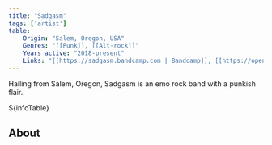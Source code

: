 ```yaml
---
title: "Sadgasm"
tags: ['artist']
table:
    Origin: "Salem, Oregon, USA"
    Genres: "[[Punk]], [[Alt-rock]]"
    Years active: "2018-present"
    Links: "[[https://sadgasm.bandcamp.com | Bandcamp]], [[https://open.spotify.com/artist/0BC6VmtLePzMuXkUxgI3sN?si=HsuMiB3ATZibSS8Rtq_rsg | Spotify]]"
---
```


Hailing from Salem, Oregon, Sadgasm is an emo rock band with a punkish flair.

${infoTable}

## About
